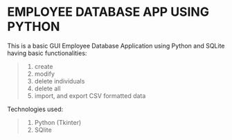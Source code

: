 # EMPLOYEE DATABASE APP USING PYTHON

This is a basic GUI Employee Database Application using Python and SQLite having basic functionalities:
>1. create 
>2. modify 
>3. delete individuals 
>4. delete all 
>5. import, and export CSV formatted data

Technologies used:
>1. Python (Tkinter)
>2. SQlite
